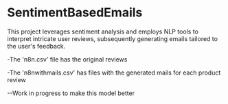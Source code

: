# SentimentBasedEmails
This project leverages sentiment analysis and employs NLP tools to interpret intricate user reviews, subsequently generating emails tailored to the user's feedback.

-The 'n8n.csv' file has the original reviews

-The 'n8nwithmails.csv' has files with the generated mails for each product review

--Work in progress to make this model better
